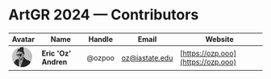 # ArtGR 2024 — Contributors

| Avatar | Name | Handle | Email | Website |
| ------ | ---- | ------ | ----- | ------- |
| ![Eric 'Oz' Andren](https://raw.githubusercontent.com/ozpoo/studios/master/artgr-522/spring-2024/contributors/head-shots/oz-andren.png) | **Eric 'Oz' Andren** | @ozpoo | oz@iastate.edu | [https://ozp.ooo](https://ozp.ooo) |